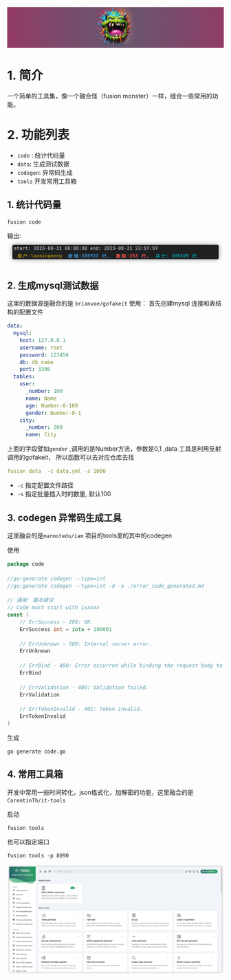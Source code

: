 <img src="./asset/logo.jpg" alt="logo"  />



# 1. 简介

一个简单的工具集，像一个融合怪（fusion monster）一样，缝合一些常用的功能。



# 2. 功能列表

* `code` : 统计代码量
* `data`: 生成测试数据
* `codegen`: 异常码生成
* `tools` 开发常用工具箱


## 1. 统计代码量
```shell
fusion code
```
输出:
![img.png](asset/img.png)


## 2. 生成mysql测试数据

这里的数据源是融合的是 `brianvoe/gofakeit` 
使用：
首先创建mysql 连接和表结构的配置文件
```yaml
data:
  mysql:
    host: 127.0.0.1
    username: root
    password: 123456
    db: db_name
    port: 3306
  tables:
    user:
      _number: 100
      name: Name
      age: Number-0-100
      gender: Number-0-1
    city:
      _number: 200
      name: City
```

上面的字段譬如`gender` ,调用的是Number方法，参数是0,1 ,data 工具是利用反射调用的gofakeit， 所以函数可以去对应仓库去找

```yaml
fusion data  -c data.yml -s 1000
```
* `-c` 指定配置文件路径
* `-s` 指定批量插入时的数量, 默认100

## 3. codegen 异常码生成工具

这里融合的是`marmotedu/iam` 项目的tools里的其中的codegen

使用
```go
package code

//go:generate codegen --type=int
//go:generate codegen --type=int -d -o ./error_code_generated.md

// 通用: 基本错误
// Code must start with 1xxxxx
const (
	// ErrSuccess - 200: OK.
	ErrSuccess int = iota + 100001

	// ErrUnknown - 500: Internal server error.
	ErrUnknown

	// ErrBind - 400: Error occurred while binding the request body to the struct.
	ErrBind

	// ErrValidation - 400: Validation failed.
	ErrValidation

	// ErrTokenInvalid - 401: Token invalid.
	ErrTokenInvalid
)
```
生成
```shell
go generate code.go
```

## 4. 常用工具箱

开发中常用一些时间转化，json格式化，加解密的功能，这里融合的是
`CorentinTh/it-tools` 

启动
```shell
fusion tools 
```
也可以指定端口
```shell
fusion tools -p 8090
```

![img.png](asset/tools.png)




